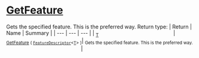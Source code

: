 # [GetFeature](./Signature-100663439.md)

Gets the specified feature. This is the preferred way.
Return type:
| Return | Name | Summary | 
| --- | --- | --- | 
| <sub>[T](./Signature-100663439.md)</sub><img width=200/>| <sub>[GetFeature](./Signature-100663439.md) ( [`FeatureDescriptor`](./../FeatureDescriptor-1.md)\<[`T`](./Signature-100663439.md)> )</sub>| <sub>Gets the specified feature. This is the preferred way.</sub><img width=200/>| <br>


